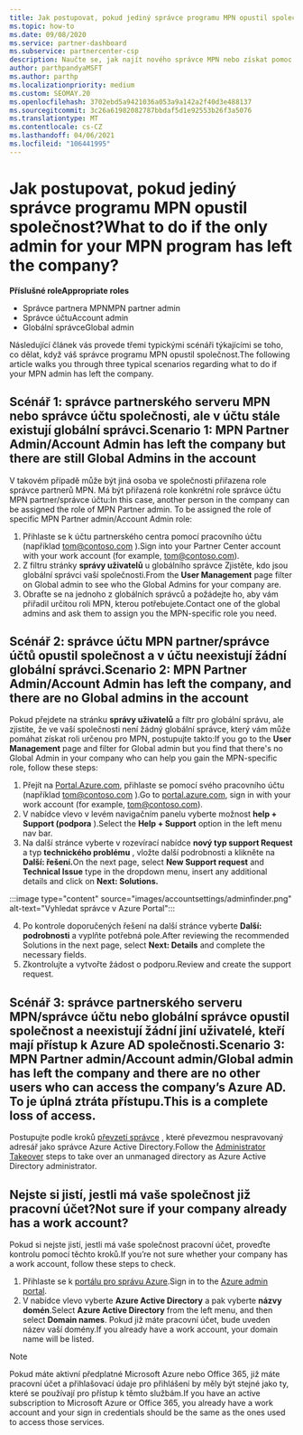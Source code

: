```yaml
---
title: Jak postupovat, pokud jediný správce programu MPN opustil společnost?
ms.topic: how-to
ms.date: 09/08/2020
ms.service: partner-dashboard
ms.subservice: partnercenter-csp
description: Naučte se, jak najít nového správce MPN nebo získat pomoc od globálního správce vaší společnosti. Přečtěte si také, jak přidat nového globálního správce centra partnerů.
author: parthpandyaMSFT
ms.author: parthp
ms.localizationpriority: medium
ms.custom: SEOMAY.20
ms.openlocfilehash: 3702ebd5a9421036a053a9a142a2f40d3e488137
ms.sourcegitcommit: 3c26a61982082787bbdaf5d1e92553b26f3a5076
ms.translationtype: MT
ms.contentlocale: cs-CZ
ms.lasthandoff: 04/06/2021
ms.locfileid: "106441995"
---
```

# <a name="what-to-do-if-the-only-admin-for-your-mpn-program-has-left-the-company"></a><span data-ttu-id="d0982-103">Jak postupovat, pokud jediný správce programu MPN opustil společnost?</span><span class="sxs-lookup"><span data-stu-id="d0982-103">What to do if the only admin for your MPN program has left the company?</span></span>

<span data-ttu-id="d0982-104">**Příslušné role**</span><span class="sxs-lookup"><span data-stu-id="d0982-104">**Appropriate roles**</span></span>

- <span data-ttu-id="d0982-105">Správce partnera MPN</span><span class="sxs-lookup"><span data-stu-id="d0982-105">MPN partner admin</span></span>
- <span data-ttu-id="d0982-106">Správce účtu</span><span class="sxs-lookup"><span data-stu-id="d0982-106">Account admin</span></span>
- <span data-ttu-id="d0982-107">Globální správce</span><span class="sxs-lookup"><span data-stu-id="d0982-107">Global admin</span></span>

<span data-ttu-id="d0982-108">Následující článek vás provede třemi typickými scénáři týkajícími se toho, co dělat, když váš správce programu MPN opustil společnost.</span><span class="sxs-lookup"><span data-stu-id="d0982-108">The following article walks you through three typical scenarios regarding what to do if your MPN admin has left the company.</span></span>

## <a name="scenario-1-mpn-partner-adminaccount-admin-has-left-the-company-but-there-are-still-global-admins-in-the-account"></a><span data-ttu-id="d0982-109">Scénář 1: správce partnerského serveru MPN nebo správce účtu společnosti, ale v účtu stále existují globální správci.</span><span class="sxs-lookup"><span data-stu-id="d0982-109">Scenario 1: MPN Partner Admin/Account Admin has left the company but there are still Global Admins in the account</span></span>

<span data-ttu-id="d0982-110">V takovém případě může být jiná osoba ve společnosti přiřazena role správce partnerů MPN. Má být přiřazená role konkrétní role správce účtu MPN partner/správce účtu:</span><span class="sxs-lookup"><span data-stu-id="d0982-110">In this case, another person in the company can be assigned the role of MPN Partner admin. To be assigned the role of specific MPN Partner admin/Account Admin role:</span></span>

1. <span data-ttu-id="d0982-111">Přihlaste se k účtu partnerského centra pomocí pracovního účtu (například tom@contoso.com ).</span><span class="sxs-lookup"><span data-stu-id="d0982-111">Sign into your Partner Center account with your work account (for example, tom@contoso.com).</span></span>
1. <span data-ttu-id="d0982-112">Z filtru stránky **správy uživatelů** u globálního správce Zjistěte, kdo jsou globální správci vaší společnosti.</span><span class="sxs-lookup"><span data-stu-id="d0982-112">From the **User Management** page filter on Global admin to see who the Global Admins for your company are.</span></span> 
1. <span data-ttu-id="d0982-113">Obraťte se na jednoho z globálních správců a požádejte ho, aby vám přiřadil určitou roli MPN, kterou potřebujete.</span><span class="sxs-lookup"><span data-stu-id="d0982-113">Contact one of the global admins and ask them to assign you the MPN-specific role you need.</span></span> 

## <a name="scenario-2-mpn-partner-adminaccount-admin-has-left-the-company-and-there-are-no-global-admins-in-the-account"></a><span data-ttu-id="d0982-114">Scénář 2: správce účtu MPN partner/správce účtů opustil společnost a v účtu neexistují žádní globální správci.</span><span class="sxs-lookup"><span data-stu-id="d0982-114">Scenario 2: MPN Partner Admin/Account Admin has left the company, and there are no Global admins in the account</span></span> 

<span data-ttu-id="d0982-115">Pokud přejdete na stránku **správy uživatelů** a filtr pro globální správu, ale zjistíte, že ve vaší společnosti není žádný globální správce, který vám může pomáhat získat roli určenou pro MPN, postupujte takto:</span><span class="sxs-lookup"><span data-stu-id="d0982-115">If you go to the **User Management** page and filter for Global admin but you find that there's no Global Admin in your company who can help you gain the MPN-specific role, follow these steps:</span></span>

1. <span data-ttu-id="d0982-116">Přejít na [Portal.Azure.com](https://ms.portal.azure.com/), přihlaste se pomocí svého pracovního účtu (například tom@contoso.com ).</span><span class="sxs-lookup"><span data-stu-id="d0982-116">Go to [portal.azure.com](https://ms.portal.azure.com/), sign in with your work account (for example, tom@contoso.com).</span></span> 
1. <span data-ttu-id="d0982-117">V nabídce vlevo v levém navigačním panelu vyberte možnost **help + Support (podpora** ).</span><span class="sxs-lookup"><span data-stu-id="d0982-117">Select the **Help + Support** option in the left menu nav bar.</span></span>
1. <span data-ttu-id="d0982-118">Na další stránce vyberte v rozevírací nabídce **nový typ support Request** a typ **technického problému** , vložte další podrobnosti a klikněte na **Další: řešení.**</span><span class="sxs-lookup"><span data-stu-id="d0982-118">On the next page, select **New Support request** and **Technical Issue** type in the dropdown menu, insert any additional details and click on **Next: Solutions.**</span></span>

:::image type="content" source="images/accountsettings/adminfinder.png" alt-text="Vyhledat správce v Azure Portal":::

4. <span data-ttu-id="d0982-120">Po kontrole doporučených řešení na další stránce vyberte **Další: podrobnosti** a vyplňte potřebná pole.</span><span class="sxs-lookup"><span data-stu-id="d0982-120">After reviewing the recommended Solutions in the next page, select **Next: Details** and complete the necessary fields.</span></span>
1. <span data-ttu-id="d0982-121">Zkontrolujte a vytvořte žádost o podporu.</span><span class="sxs-lookup"><span data-stu-id="d0982-121">Review and create the support request.</span></span>


## <a name="scenario-3-mpn-partner-adminaccount-adminglobal-admin-has-left-the-company-and-there-are-no-other-users-who-can-access-the-companys-azure-ad-this-is-a-complete-loss-of-access"></a><span data-ttu-id="d0982-122">Scénář 3: správce partnerského serveru MPN/správce účtu nebo globální správce opustil společnost a neexistují žádní jiní uživatelé, kteří mají přístup k Azure AD společnosti.</span><span class="sxs-lookup"><span data-stu-id="d0982-122">Scenario 3: MPN Partner admin/Account admin/Global admin has left the company and there are no other users who can access the company’s Azure AD.</span></span> <span data-ttu-id="d0982-123">To je úplná ztráta přístupu.</span><span class="sxs-lookup"><span data-stu-id="d0982-123">This is a complete loss of access.</span></span>

<span data-ttu-id="d0982-124">Postupujte podle kroků [převzetí správce](/azure/active-directory/users-groups-roles/domains-admin-takeover#internal-admin-takeover) , které převezmou nespravovaný adresář jako správce Azure Active Directory.</span><span class="sxs-lookup"><span data-stu-id="d0982-124">Follow the [Administrator Takeover](/azure/active-directory/users-groups-roles/domains-admin-takeover#internal-admin-takeover) steps to take over an unmanaged directory as Azure Active Directory administrator.</span></span>

## <a name="not-sure-if-your-company-already-has-a-work-account"></a><span data-ttu-id="d0982-125">Nejste si jistí, jestli má vaše společnost již pracovní účet?</span><span class="sxs-lookup"><span data-stu-id="d0982-125">Not sure if your company already has a work account?</span></span>

<span data-ttu-id="d0982-126">Pokud si nejste jistí, jestli má vaše společnost pracovní účet, proveďte kontrolu pomocí těchto kroků.</span><span class="sxs-lookup"><span data-stu-id="d0982-126">If you’re not sure whether your company has a work account, follow these steps to check.</span></span>

1. <span data-ttu-id="d0982-127">Přihlaste se k [portálu pro správu Azure](https://ms.portal.azure.com).</span><span class="sxs-lookup"><span data-stu-id="d0982-127">Sign in to the [Azure admin portal](https://ms.portal.azure.com).</span></span>
2. <span data-ttu-id="d0982-128">V nabídce vlevo vyberte **Azure Active Directory** a pak vyberte **názvy domén**.</span><span class="sxs-lookup"><span data-stu-id="d0982-128">Select **Azure Active Directory** from the left menu, and then select **Domain names**.</span></span>
<span data-ttu-id="d0982-129">Pokud již máte pracovní účet, bude uveden název vaší domény.</span><span class="sxs-lookup"><span data-stu-id="d0982-129">If you already have a work account, your domain name will be listed.</span></span>

>[!Note]
><span data-ttu-id="d0982-130">Pokud máte aktivní předplatné Microsoft Azure nebo Office 365, již máte pracovní účet a přihlašovací údaje pro přihlášení by měly být stejné jako ty, které se používají pro přístup k těmto službám.</span><span class="sxs-lookup"><span data-stu-id="d0982-130">If you have an active subscription to Microsoft Azure or Office 365, you already have a work account and your sign in credentials should be the same as the ones used to access those services.</span></span>